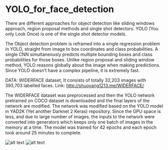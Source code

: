 # YOLO_for_face_detection

There are different approaches for object detection like sliding windows approach, region proposal methods and single shot detectors. YOLO (You only Look Once) is one of the single shot detector models.

The Object detection problem is reframed into a single regression problem in YOLO, straight from image to box coordinates and class probabilities. A single CNN simultaneously predicts multiple bounding boxes and class probabilities for those boxes. Unlike region proposal and sliding window method, YOLO reasons globally about the image when making predictions.
Since YOLO doesn’t have a complex pipeline, it is extremely fast.

DATA: WIDERFACE dataset, It consists of totally 32,203 images with 393,703 labelled faces.
	Link: http://shuoyang1213.me/WIDERFACE/

The WIDERFACE dataset was preprocessed and then the YOLO network pretrained on COCO dataset is downloaded and the final layers of the network are modified. The network was modified based on the YOLO model in YAD2K (Yet another Darknet 2 Keras) repository. Since the GPU space is less, and due to large number of images, the inputs to the network were converted into generators which keeps only one batch of images in the memory at a time. The model was trained for 42 epochs and each epoch took around 25 minutes to complete.


![alt text](https://raw.githubusercontent.com/jayaramanjay97/YOLO_for_face_detection/master/image_1.png)
![alt text](https://raw.githubusercontent.com/jayaramanjay97/YOLO_for_face_detection/master/image_2.png)
